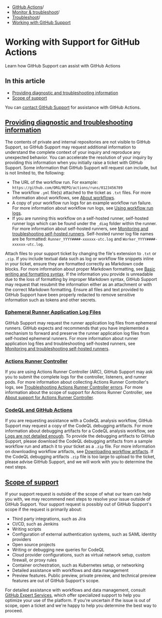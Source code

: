   * [GitHub Actions](https://docs.github.com/en/actions "GitHub Actions")/
  * [Monitor & troubleshoot](https://docs.github.com/en/actions/monitoring-and-troubleshooting-workflows "Monitor & troubleshoot")/
  * [Troubleshoot](https://docs.github.com/en/actions/monitoring-and-troubleshooting-workflows/troubleshooting-workflows "Troubleshoot")/
  * [Working with GitHub Support](https://docs.github.com/en/actions/monitoring-and-troubleshooting-workflows/troubleshooting-workflows/working-with-support-for-github-actions "Working with GitHub Support")


# Working with Support for GitHub Actions
Learn how GitHub Support can assist with GitHub Actions
## In this article
  * [Providing diagnostic and troubleshooting information](https://docs.github.com/en/actions/monitoring-and-troubleshooting-workflows/troubleshooting-workflows/working-with-support-for-github-actions#providing-diagnostic-and-troubleshooting-information)
  * [Scope of support](https://docs.github.com/en/actions/monitoring-and-troubleshooting-workflows/troubleshooting-workflows/working-with-support-for-github-actions#scope-of-support)


You can [contact GitHub Support](https://docs.github.com/en/support/contacting-github-support) for assistance with GitHub Actions.
## [Providing diagnostic and troubleshooting information](https://docs.github.com/en/actions/monitoring-and-troubleshooting-workflows/troubleshooting-workflows/working-with-support-for-github-actions#providing-diagnostic-and-troubleshooting-information)
The contents of private and internal repositories are not visible to GitHub Support, so GitHub Support may request additional information to understand the complete context of your inquiry and reproduce any unexpected behavior. You can accelerate the resolution of your inquiry by providing this information when you initially raise a ticket with GitHub Support.
Some information that GitHub Support will request can include, but is not limited to, the following:
  * The URL of the workflow run.
For example: `https://github.com/ORG/REPO/actions/runs/0123456789`
  * The workflow `.yml` file(s) attached to the ticket as `.txt` files. For more information about workflows, see [About workflows](https://docs.github.com/en/actions/using-workflows/about-workflows#about-workflows).
  * A copy of your workflow run logs for an example workflow run failure. For more information about workflow run logs, see [Using workflow run logs](https://docs.github.com/en/actions/monitoring-and-troubleshooting-workflows/using-workflow-run-logs#downloading-logs).
  * If you are running this workflow on a self-hosted runner, self-hosted runner logs which can be found under the `_diag` folder within the runner. For more information about self-hosted runners, see [Monitoring and troubleshooting self-hosted runners](https://docs.github.com/en/actions/hosting-your-own-runners/managing-self-hosted-runners/monitoring-and-troubleshooting-self-hosted-runners#reviewing-the-self-hosted-runner-application-log-files).
Self-hosted runner log file names are be formatted: `Runner_YYYY####-xxxxxx-utc.log` and `Worker_YYYY####-xxxxxx-utc.log`.


Attach files to your support ticket by changing the file's extension to `.txt` or `.zip`. If you include textual data such as log or workflow file snippets inline in your ticket, ensure they are formatted correctly as Markdown code blocks. For more information about proper Markdown formatting, see [Basic writing and formatting syntax](https://docs.github.com/en/get-started/writing-on-github/getting-started-with-writing-and-formatting-on-github/basic-writing-and-formatting-syntax#quoting-code).
If the information you provide is unreadable due to the loss of formatting by improper Markdown syntax, GitHub Support may request that resubmit the information either as an attachment or with the correct Markdown formatting.
Ensure all files and text provided to GitHub Support have been properly redacted to remove sensitive information such as tokens and other secrets.
### [Ephemeral Runner Application Log Files](https://docs.github.com/en/actions/monitoring-and-troubleshooting-workflows/troubleshooting-workflows/working-with-support-for-github-actions#ephemeral-runner-application-log-files)
GitHub Support may request the runner application log files from ephemeral runners. GitHub expects and recommends that you have implemented a mechanism to forward and preserve the runner application log files from self-hosted ephemeral runners. For more information about runner application log files and troubleshooting self-hosted runners, see [Monitoring and troubleshooting self-hosted runners](https://docs.github.com/en/actions/hosting-your-own-runners/managing-self-hosted-runners/monitoring-and-troubleshooting-self-hosted-runners#reviewing-the-self-hosted-runner-application-log-files).
### [Actions Runner Controller](https://docs.github.com/en/actions/monitoring-and-troubleshooting-workflows/troubleshooting-workflows/working-with-support-for-github-actions#actions-runner-controller)
If you are using Actions Runner Controller (ARC), GitHub Support may ask you to submit the complete logs for the controller, listeners, and runner pods. For more information about collecting Actions Runner Controller's logs, see [Troubleshooting Actions Runner Controller errors](https://docs.github.com/en/actions/hosting-your-own-runners/managing-self-hosted-runners-with-actions-runner-controller/troubleshooting-actions-runner-controller-errors#checking-the-logs-of-the-controller-and-runner-set-listener).
For more information about the scope of support for Actions Runner Controller, see [About support for Actions Runner Controller](https://docs.github.com/en/actions/hosting-your-own-runners/managing-self-hosted-runners-with-actions-runner-controller/about-support-for-actions-runner-controller).
### [CodeQL and GitHub Actions](https://docs.github.com/en/actions/monitoring-and-troubleshooting-workflows/troubleshooting-workflows/working-with-support-for-github-actions#codeql-and-github-actions)
If you are requesting assistance with a CodeQL analysis workflow, GitHub Support may request a copy of the CodeQL debugging artifacts. For more information about debugging artifacts for a CodeQL analysis workflow, see [Logs are not detailed enough](https://docs.github.com/en/code-security/code-scanning/troubleshooting-code-scanning/logs-not-detailed-enough#creating-codeql-debugging-artifacts).
To provide the debugging artifacts to GitHub Support, please download the CodeQL debugging artifacts from a sample workflow run and attach it to your ticket as a `.zip` file. For more information on downloading workflow artifacts, see [Downloading workflow artifacts](https://docs.github.com/en/actions/managing-workflow-runs/downloading-workflow-artifacts).
If the CodeQL debugging artifacts `.zip` file is too large to upload to the ticket, please advise GitHub Support, and we will work with you to determine the next steps.
## [Scope of support](https://docs.github.com/en/actions/monitoring-and-troubleshooting-workflows/troubleshooting-workflows/working-with-support-for-github-actions#scope-of-support)
If your support request is outside of the scope of what our team can help you with, we may recommend next steps to resolve your issue outside of GitHub Support. Your support request is possibly out of GitHub Support's scope if the request is primarily about:
  * Third party integrations, such as Jira
  * CI/CD, such as Jenkins
  * Writing scripts
  * Configuration of external authentication systems, such as SAML identity providers
  * Open source projects
  * Writing or debugging new queries for CodeQL
  * Cloud provider configurations, such as virtual network setup, custom firewall, or proxy rules
  * Container orchestration, such as Kubernetes setup, or networking
  * Detailed assistance with workflows and data management
  * Preview features. Public preview, private preview, and technical preview features are out of GitHub Support's scope.


For detailed assistance with workflows and data management, consult [GitHub Expert Services](https://github.com/services/), which offer specialized support to help you optimize your use of the platform.
If you're uncertain if the issue is out of scope, open a ticket and we're happy to help you determine the best way to proceed.
